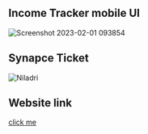 ## Income Tracker mobile UI

![Screenshot 2023-02-01 093854](https://user-images.githubusercontent.com/93518661/215943429-705acf1f-0ede-4270-9799-6ad153c16f2e.jpg)

## Synapce Ticket
![Niladri](https://user-images.githubusercontent.com/93518661/215943473-fedcaf0a-e0db-4f6f-9cf9-61f052d00992.png)

## Website link
[click me]( https://www.figma.com/file/Sdju5YlDmAL12BeFbW42vr/%5BFREEBIES%5D-Income-%26-Expense-Tracker-(Community)?node-id=0%3A1)
